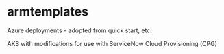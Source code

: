 # armtemplates
Azure deployments - adopted from quick start, etc.

AKS with modifications for use with ServiceNow Cloud Provisioning (CPG)
